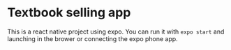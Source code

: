# Textbook selling app
This is a react native project using expo. You can run it with ```expo start``` and launching in the brower or connecting the expo phone app.
